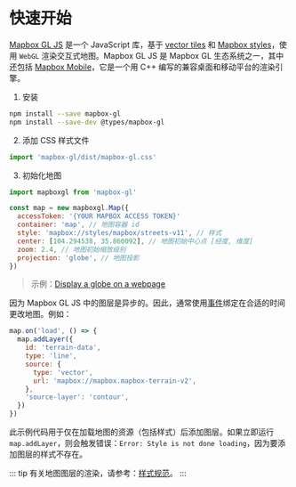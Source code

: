 # 快速开始

[Mapbox GL JS](https://docs.mapbox.com/mapbox-gl-js/api/) 是一个 JavaScript 库，基于 [vector tiles](https://docs.mapbox.com/help/glossary/vector-tiles/) 和 [Mapbox styles](https://docs.mapbox.com/mapbox-gl-js/style-spec/)，使用 `WebGL` 渲染交互式地图。Mapbox GL JS 是 Mapbox GL 生态系统之一，其中还包括 [Mapbox Mobile](https://www.mapbox.com/mobile/)，它是一个用 C++ 编写的兼容桌面和移动平台的渲染引擎。

1. 安装

```bash
npm install --save mapbox-gl
npm install --save-dev @types/mapbox-gl
```

2. 添加 CSS 样式文件

```js
import 'mapbox-gl/dist/mapbox-gl.css'
```

3. 初始化地图

```js
import mapboxgl from 'mapbox-gl'

const map = new mapboxgl.Map({
  accessToken: '{YOUR MAPBOX ACCESS TOKEN}'
  container: 'map', // 地图容器 id
  style: 'mapbox://styles/mapbox/streets-v11', // 样式
  center: [104.294538, 35.860092], // 地图初始中心点 [经度, 维度]
  zoom: 2.4, // 地图初始缩放级别
  projection: 'globe', // 地图投影
})
```

<ClientOnly>
  <common-code-view name="starter-globe"/>
</ClientOnly>

> 示例：[Display a globe on a webpage](https://docs.mapbox.com/mapbox-gl-js/example/simple-map/)

因为 Mapbox GL JS 中的图层是异步的。因此，通常使用[事件](https://docs.mapbox.com/mapbox-gl-js/api/map/#map-events)绑定在合适的时间更改地图。例如：

```js
map.on('load', () => {
  map.addLayer({
    id: 'terrain-data',
    type: 'line',
    source: {
      type: 'vector',
      url: 'mapbox://mapbox.mapbox-terrain-v2',
    },
    'source-layer': 'contour',
  })
})
```

此示例代码用于仅在加载地图的资源（包括样式）后添加图层。如果立即运行 `map.addLayer`，则会触发错误：`Error: Style is not done loading`，因为要添加图层的样式不存在。

::: tip
有关地图图层的渲染，请参考：[样式规范](/mapbox-gl-js-cookbook/style-spec/)。
:::
